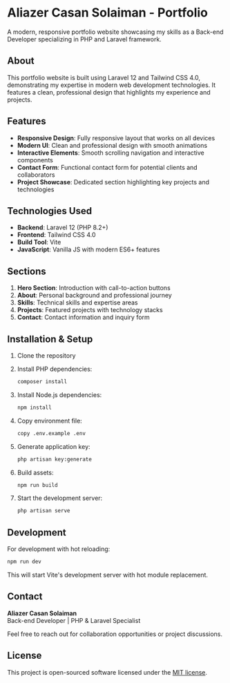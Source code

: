 # Aliazer Casan Solaiman - Portfolio

A modern, responsive portfolio website showcasing my skills as a Back-end Developer specializing in PHP and Laravel framework.

## About

This portfolio website is built using Laravel 12 and Tailwind CSS 4.0, demonstrating my expertise in modern web development technologies. It features a clean, professional design that highlights my experience and projects.

## Features

- **Responsive Design**: Fully responsive layout that works on all devices
- **Modern UI**: Clean and professional design with smooth animations
- **Interactive Elements**: Smooth scrolling navigation and interactive components
- **Contact Form**: Functional contact form for potential clients and collaborators
- **Project Showcase**: Dedicated section highlighting key projects and technologies

## Technologies Used

- **Backend**: Laravel 12 (PHP 8.2+)
- **Frontend**: Tailwind CSS 4.0
- **Build Tool**: Vite
- **JavaScript**: Vanilla JS with modern ES6+ features

## Sections

1. **Hero Section**: Introduction with call-to-action buttons
2. **About**: Personal background and professional journey
3. **Skills**: Technical skills and expertise areas
4. **Projects**: Featured projects with technology stacks
5. **Contact**: Contact information and inquiry form

## Installation & Setup

1. Clone the repository
2. Install PHP dependencies:
   ```bash
   composer install
   ```

3. Install Node.js dependencies:
   ```bash
   npm install
   ```

4. Copy environment file:
   ```bash
   copy .env.example .env
   ```

5. Generate application key:
   ```bash
   php artisan key:generate
   ```

6. Build assets:
   ```bash
   npm run build
   ```

7. Start the development server:
   ```bash
   php artisan serve
   ```

## Development

For development with hot reloading:

```bash
npm run dev
```

This will start Vite's development server with hot module replacement.

## Contact

**Aliazer Casan Solaiman**  
Back-end Developer | PHP & Laravel Specialist

Feel free to reach out for collaboration opportunities or project discussions.

## License

This project is open-sourced software licensed under the [MIT license](https://opensource.org/licenses/MIT).